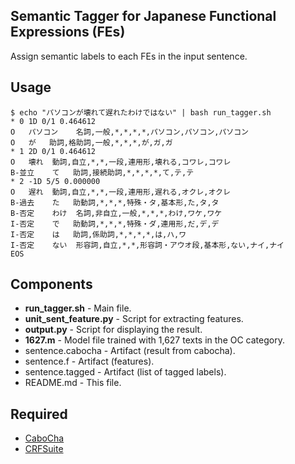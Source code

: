 ## Semantic Tagger for Japanese Functional Expressions (FEs)
Assign semantic labels to each FEs in the input sentence.

## Usage
```
$ echo "パソコンが壊れて遅れたわけではない" | bash run_tagger.sh
* 0 1D 0/1 0.464612
O	パソコン	名詞,一般,*,*,*,*,パソコン,パソコン,パソコン
O	が	助詞,格助詞,一般,*,*,*,が,ガ,ガ
* 1 2D 0/1 0.464612
O	壊れ	動詞,自立,*,*,一段,連用形,壊れる,コワレ,コワレ
B-並立	て	助詞,接続助詞,*,*,*,*,て,テ,テ
* 2 -1D 5/5 0.000000
O	遅れ	動詞,自立,*,*,一段,連用形,遅れる,オクレ,オクレ
B-過去	た	助動詞,*,*,*,特殊・タ,基本形,た,タ,タ
B-否定	わけ	名詞,非自立,一般,*,*,*,わけ,ワケ,ワケ
I-否定	で	助動詞,*,*,*,特殊・ダ,連用形,だ,デ,デ
I-否定	は	助詞,係助詞,*,*,*,*,は,ハ,ワ
I-否定	ない	形容詞,自立,*,*,形容詞・アウオ段,基本形,ない,ナイ,ナイ
EOS
```


## Components
- **run_tagger.sh** - Main file.
- **unit_sent_feature.py** - Script for extracting features.
- **output.py** - Script for displaying the result.
- **1627.m** - Model file trained with 1,627 texts in the OC category.
- sentence.cabocha - Artifact (result from cabocha).
- sentence.f - Artifact (features).
- sentence.tagged - Artifact (list of tagged labels).
- README.md - This file.

## Required
- [CaboCha](http://taku910.github.io/cabocha/)
- [CRFSuite](http://www.chokkan.org/software/crfsuite/)
